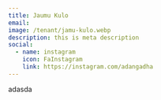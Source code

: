 ```yaml
---
title: Jaumu Kulo
email: 
image: /tenant/jamu-kulo.webp
description: this is meta description
social:
  - name: instagram
    icon: FaInstagram
    link: https://instagram.com/adangadha
---
```

adasda